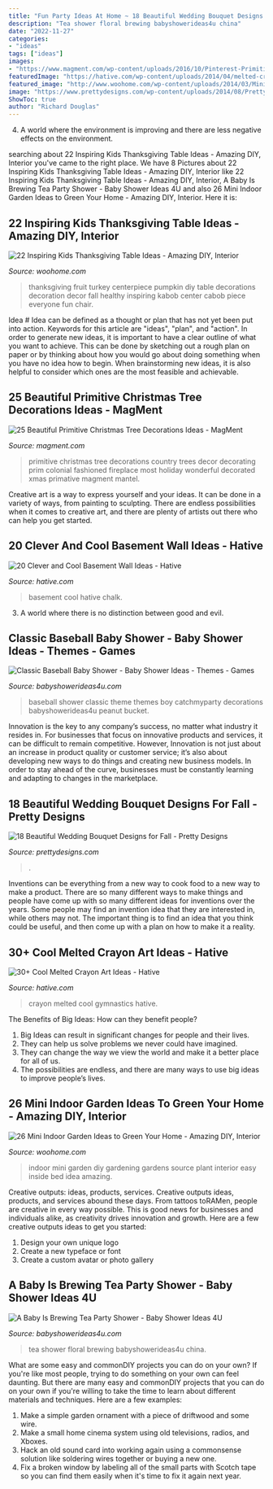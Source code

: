 ```yaml
---
title: "Fun Party Ideas At Home ~ 18 Beautiful Wedding Bouquet Designs For Fall"
description: "Tea shower floral brewing babyshowerideas4u china"
date: "2022-11-27"
categories:
- "ideas"
tags: ["ideas"]
images:
- "https://www.magment.com/wp-content/uploads/2016/10/Pinterest-Primitive-Christmas-Ideas.jpg"
featuredImage: "https://hative.com/wp-content/uploads/2014/04/melted-crayon-art/10-gymnastics.jpg"
featured_image: "http://www.woohome.com/wp-content/uploads/2014/03/Mini-Indoor-Gardening-2.jpg"
image: "https://www.prettydesigns.com/wp-content/uploads/2014/08/Pretty-Bouquet.jpg"
ShowToc: true
author: "Richard Douglas"
---
```



4. A world where the environment is improving and there are less negative effects on the environment. 

	

		
searching about 22 Inspiring Kids Thanksgiving Table Ideas - Amazing DIY, Interior you've came to the right place. We have 8 Pictures about 22 Inspiring Kids Thanksgiving Table Ideas - Amazing DIY, Interior like 22 Inspiring Kids Thanksgiving Table Ideas - Amazing DIY, Interior, A Baby Is Brewing Tea Party Shower - Baby Shower Ideas 4U and also 26 Mini Indoor Garden Ideas to Green Your Home - Amazing DIY, Interior. Here it is:
		
    
## 22 Inspiring Kids Thanksgiving Table Ideas - Amazing DIY, Interior

<img loading=lazy src="http://www.woohome.com/wp-content/uploads/2013/11/Inspiring-Thanksgiving-Kids-Tables-4.jpg" onerror="this.onerror=null;this.src='https://tse1.mm.bing.net/th?id=OIP.XKAGHeiCcGiwmYp466UrmgHaLK&amp;pid=15.1';" alt="22 Inspiring Kids Thanksgiving Table Ideas - Amazing DIY, Interior">

_Source: woohome.com_

>thanksgiving fruit turkey centerpiece pumpkin diy table decorations decoration decor fall healthy inspiring kabob center cabob piece everyone fun chair. 

	

Idea #
Idea can be defined as a thought or plan that has not yet been put into action. Keywords for this article are "ideas", "plan", and "action". In order to generate new ideas, it is important to have a clear outline of what you want to achieve. This can be done by sketching out a rough plan on paper or by thinking about how you would go about doing something when you have no idea how to begin. When brainstorming new ideas, it is also helpful to consider which ones are the most feasible and achievable.

    
## 25 Beautiful Primitive Christmas Tree Decorations Ideas - MagMent

<img loading=lazy src="https://www.magment.com/wp-content/uploads/2016/10/Pinterest-Primitive-Christmas-Ideas.jpg" onerror="this.onerror=null;this.src='https://tse2.mm.bing.net/th?id=OIP.EH9Aoa2LJ6e81_6ekz5PfgHaLH&amp;pid=15.1';" alt="25 Beautiful Primitive Christmas Tree Decorations Ideas - MagMent">

_Source: magment.com_

>primitive christmas tree decorations country trees decor decorating prim colonial fashioned fireplace most holiday wonderful decorated xmas primative magment mantel. 

	

Creative art is a way to express yourself and your ideas. It can be done in a variety of ways, from painting to sculpting. There are endless possibilities when it comes to creative art, and there are plenty of artists out there who can help you get started.

    
## 20 Clever And Cool Basement Wall Ideas - Hative

<img loading=lazy src="https://hative.com/wp-content/uploads/2014/05/basement-wall-ideas/17-chalk-wall-basement.jpg" onerror="this.onerror=null;this.src='https://tse1.mm.bing.net/th?id=OIP.XIAcBqTxaZNxCML3d3ajDwHaLH&amp;pid=15.1';" alt="20 Clever and Cool Basement Wall Ideas - Hative">

_Source: hative.com_

>basement cool hative chalk. 

	

3. A world where there is no distinction between good and evil. 

    
## Classic Baseball Baby Shower - Baby Shower Ideas - Themes - Games

<img loading=lazy src="https://babyshowerideas4u.com/wp-content/uploads/2016/07/Classic-Baseball-Baby-Shower-Peanut-Bucket.jpg" onerror="this.onerror=null;this.src='https://tse1.mm.bing.net/th?id=OIP.3G01XxMiuae49O6jdMnm7gHaJ4&amp;pid=15.1';" alt="Classic Baseball Baby Shower - Baby Shower Ideas - Themes - Games">

_Source: babyshowerideas4u.com_

>baseball shower classic theme themes boy catchmyparty decorations babyshowerideas4u peanut bucket. 

	

Innovation is the key to any company’s success, no matter what industry it resides in. For businesses that focus on innovative products and services, it can be difficult to remain competitive. However, Innovation is not just about an increase in product quality or customer service; it’s also about developing new ways to do things and creating new business models. In order to stay ahead of the curve, businesses must be constantly learning and adapting to changes in the marketplace.

    
## 18 Beautiful Wedding Bouquet Designs For Fall - Pretty Designs

<img loading=lazy src="https://www.prettydesigns.com/wp-content/uploads/2014/08/Pretty-Bouquet.jpg" onerror="this.onerror=null;this.src='https://tse2.mm.bing.net/th?id=OIP.fAJp2aDW9vjRulQdQQylFgHaLG&amp;pid=15.1';" alt="18 Beautiful Wedding Bouquet Designs for Fall - Pretty Designs">

_Source: prettydesigns.com_

>. 

	

Inventions can be everything from a new way to cook food to a new way to make a product. There are so many different ways to make things and people have come up with so many different ideas for inventions over the years. Some people may find an invention idea that they are interested in, while others may not. The important thing is to find an idea that you think could be useful, and then come up with a plan on how to make it a reality.

    
## 30+ Cool Melted Crayon Art Ideas - Hative

<img loading=lazy src="https://hative.com/wp-content/uploads/2014/04/melted-crayon-art/10-gymnastics.jpg" onerror="this.onerror=null;this.src='https://tse2.mm.bing.net/th?id=OIP.znXxIh5UvBw51Ktxt235XgHaJ4&amp;pid=15.1';" alt="30+ Cool Melted Crayon Art Ideas - Hative">

_Source: hative.com_

>crayon melted cool gymnastics hative. 

	

The Benefits of Big Ideas: How can they benefit people?
1. Big Ideas can result in significant changes for people and their lives.
2. They can help us solve problems we never could have imagined.
3. They can change the way we view the world and make it a better place for all of us.
4. The possibilities are endless, and there are many ways to use big ideas to improve people’s lives.

    
## 26 Mini Indoor Garden Ideas To Green Your Home - Amazing DIY, Interior

<img loading=lazy src="http://www.woohome.com/wp-content/uploads/2014/03/Mini-Indoor-Gardening-2.jpg" onerror="this.onerror=null;this.src='https://tse1.mm.bing.net/th?id=OIP.fvWcVsV1pRPF7W_PzotdaAHaLG&amp;pid=15.1';" alt="26 Mini Indoor Garden Ideas to Green Your Home - Amazing DIY, Interior">

_Source: woohome.com_

>indoor mini garden diy gardening gardens source plant interior easy inside bed idea amazing. 

	

Creative outputs: ideas, products, services.
Creative outputs ideas, products, and services abound these days. From tattoos toRAMen, people are creative in every way possible. This is good news for businesses and individuals alike, as creativity drives innovation and growth. Here are a few creative outputs ideas to get you started:
1. Design your own unique logo
2. Create a new typeface or font
3. Create a custom avatar or photo gallery

    
## A Baby Is Brewing Tea Party Shower - Baby Shower Ideas 4U

<img loading=lazy src="https://babyshowerideas4u.com/wp-content/uploads/2016/06/Floral-Tea-Party-Shower-China-jpg-600x899.png" onerror="this.onerror=null;this.src='https://tse4.mm.bing.net/th?id=OIP.zlmG4WMorKXOmOl1ZnLIeQHaLG&amp;pid=15.1';" alt="A Baby Is Brewing Tea Party Shower - Baby Shower Ideas 4U">

_Source: babyshowerideas4u.com_

>tea shower floral brewing babyshowerideas4u china. 

	

What are some easy and commonDIY projects you can do on your own?
If you're like most people, trying to do something on your own can feel daunting. But there are many easy and commonDIY projects that you can do on your own if you're willing to take the time to learn about different materials and techniques. Here are a few examples:
1. Make a simple garden ornament with a piece of driftwood and some wire.
2. Make a small home cinema system using old televisions, radios, and Xboxes.
3. Hack an old sound card into working again using a commonsense solution like soldering wires together or buying a new one.
4. Fix a broken window by labeling all of the small parts with Scotch tape so you can find them easily when it's time to fix it again next year.

